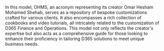 In this model, OHMS, an acronym representing its creator Omar Hesham Mohamed Shehab, serves as a repository of bespoke customizations crafted for various clients. It also encompasses a rich collection of cookbooks and video tutorials, all intricately related to the customization of D365 Finance and Operations. This model not only reflects the creator's expertise but also acts as a comprehensive guide for those looking to enhance their proficiency in tailoring D365 solutions to meet unique business needs.